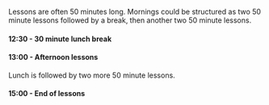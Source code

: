 Lessons are often 50 minutes long. Mornings could be structured as two 50 minute lessons followed by a break, then another two 50 minute lessons. 

#### 12:30 - 30 minute lunch break 

#### 13:00 - Afternoon lessons

Lunch is followed by two more 50 minute lessons.  

#### 15:00 - End of lessons
